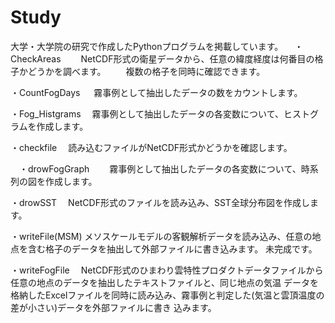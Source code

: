 # Study

大学・大学院の研究で作成したPythonプログラムを掲載しています。
　・CheckAreas
　　NetCDF形式の衛星データから、任意の緯度経度は何番目の格子かどうかを調べます。
　　複数の格子を同時に確認できます。

  ・CountFogDays
 　 霧事例として抽出したデータの数をカウントします。

  ・Fog_Histgrams
  　霧事例として抽出したデータの各変数について、ヒストグラムを作成します。

  ・checkfile
  　読み込むファイルがNetCDF形式かどうかを確認します。

　・drowFogGraph
 　　霧事例として抽出したデータの各変数について、時系列の図を作成します。

  ・drowSST
  　NetCDF形式のファイルを読み込み、SST全球分布図を作成します。

  ・writeFile(MSM)
    メソスケールモデルの客観解析データを読み込み、任意の地点を含む格子のデータを抽出して外部ファイルに書き込みます。
    未完成です。

  ・writeFogFile
  　NetCDF形式のひまわり雲特性プロダクトデータファイルから任意の地点のデータを抽出したテキストファイルと、同じ地点の気温
   データを格納したExcelファイルを同時に読み込み、霧事例と判定した(気温と雲頂温度の差が小さい)データを外部ファイルに書き
   込みます。
  
